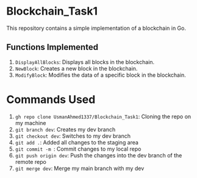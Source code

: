 # Blockchain_Task1

This repository contains a simple implementation of a blockchain in Go.

## Functions Implemented

1. `DisplayAllBlocks`: Displays all blocks in the blockchain.
2. `NewBlock`: Creates a new block in the blockchain.
3. `ModifyBlock`: Modifies the data of a specific block in the blockchain.

# Commands Used

1. `gh repo clone UsmanAhmed1337/Blockchain_Task1`: Cloning the repo on my machine
2. `git branch dev`: Creates my dev branch
3. `git checkout dev`: Switches to my dev branch
4. `git add .`: Added all changes to the staging area
5. `git commit -m `: Commit changes to my local repo
6. `git push origin dev`: Push the changes into the dev branch of the remote repo
7. `git merge dev`: Merge my main branch with my dev
